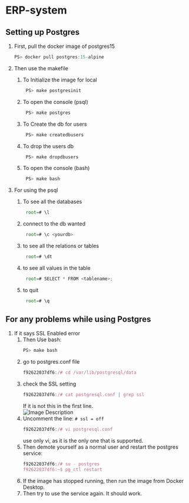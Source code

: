 # ERP-system

## Setting up Postgres
1. First, pull the docker image of postgres15
   
   ```js
   PS> docker pull postgres:15-alpine
   ```
2. Then use the makefile
   1. To Initialize the image for local
      ```js
       PS> make postgresinit
      ```
   2. To open the console (psql)
      ```js
       PS> make postgres
      ```
   3. To Create the db for users
      ```js
       PS> make createdbusers
      ```
   4. To drop the users db
      ```js
       PS> make dropdbusers
      ```
   5. To open the console (bash)
      ```js
       PS> make bash
      ```
3. For using the psql
   1. To see all the databases
      ```js
       root=# \l
      ```
   2. connect to the db wanted
      ```js
       root=# \c <yourdb>
      ```
   3. to see all the relations or tables
      ```js
       root=# \dt
      ```
   5. to see all values in the table
      ```js
       root=# SELECT * FROM <tablename>;
      ```
   6. to quit
      ```js
       root=# \q
      ```
## For any problems while using Postgres
1. If it says SSL Enabled error
      1. Then Use bash:
         ```js
         PS> make bash
         ```
      2. go to postgres.conf file
         ```js
         f92622037df6:/# cd /var/lib/postgresql/data
         ```
      3. check the SSL setting
         ```js
         f92622037df6:/# cat postgresql.conf | grep ssl
         ```
         If it is not this in the first line.
         <br>
         ![Image Description](https://github.com/sriganeshres/WorkHub-Pro/assets/120654479/0a663247-df52-41f5-964a-c8983ccb9979)
      4. Uncomment the line: `# ssl = off`
          ```js
         f92622037df6:/# vi postgresql.conf
         ```
          use only vi, as it is the only one that is supported.
      5. Then demote yourself as a normal user and restart the postgres service:
         ```js
         f92622037df6:/# su - postgres
         f92622037df6:~$ pg_ctl restart
         ```
      6. If the image has stopped running, then run the image from Docker Desktop.
      7. Then try to use the service again. It should work.
